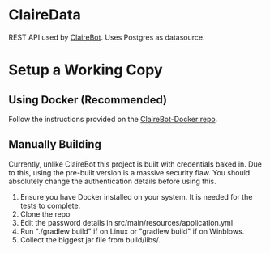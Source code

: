 # ClaireData
 REST API used by [ClaireBot](https://github.com/Sidpatchy/ClaireBot). Uses Postgres as datasource.
 
# Setup a Working Copy
## Using Docker (Recommended)
Follow the instructions provided on the [ClaireBot-Docker repo](https://github.com/Sidpatchy/ClaireBot-Docker).

## Manually Building
Currently, unlike ClaireBot this project is built with credentials baked in. Due to this, using the pre-built version is
a massive security flaw. You should absolutely change the authentication details before using this.

1) Ensure you have Docker installed on your system. It is needed for the tests to complete.
2) Clone the repo
2) Edit the password details in src/main/resources/application.yml
3) Run "./gradlew build" if on Linux or "gradlew build" if on Winblows.
4) Collect the biggest jar file from build/libs/.